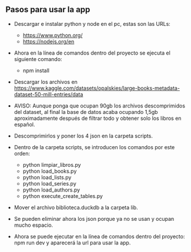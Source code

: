 ## Pasos para usar la app

- Descargar e instalar python y node en el pc, estas son las URLs:
    
    * https://www.python.org/
    * https://nodejs.org/en

- Ahora en la línea de comandos dentro del proyecto se ejecuta el siguiente comando:

    * npm install

- Descargar los archivos en https://www.kaggle.com/datasets/opalskies/large-books-metadata-dataset-50-mill-entries/data

- AVISO: Aunque ponga que ocupan 90gb los archivos descomprimidos del dataset, al final la base de datos acaba ocupando 1,5gb aproximadamente después de filtrar todo y obtener solo los libros en español.

- Descomprimirlos y poner los 4 json en la carpeta scripts.

- Dentro de la carpeta scripts, se introducen los comandos por este orden:

    * python limpiar_libros.py
    * python load_books.py
    * python load_lists.py
    * python load_series.py
    * python load_authors.py
    * python execute_create_tables.py

- Mover el archivo biblioteca.duckdb a la carpeta lib.

- Se pueden eliminar ahora los json porque ya no se usan y ocupan mucho espacio.

- Ahora se puede ejecutar en la línea de comandos dentro del proyecto: npm run dev y aparecerá la url para usar la app.